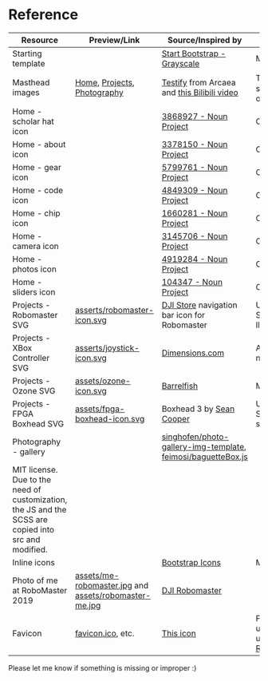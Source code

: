 Reference
=========

| Resource                                                                                             | Preview/Link                                                                                                            | Source/Inspired by                                                                                                                                                   | Comment                                                                                                   |
|------------------------------------------------------------------------------------------------------|-------------------------------------------------------------------------------------------------------------------------|----------------------------------------------------------------------------------------------------------------------------------------------------------------------|-----------------------------------------------------------------------------------------------------------|
| Starting template                                                                                    |                                                                                                                         | [Start Bootstrap - Grayscale](https://github.com/StartBootstrap/startbootstrap-grayscale)                                                                            | MIT license                                                                                               |
| Masthead images                                                                                      | [Home](assets/masthead-normal.jpg), [Projects](assets/masthead-wireframe.jpg), [Photography](assets/masthead-color.jpg) | [Testify](https://www.youtube.com/watch?v=xkUN_9HFNPg) from Arcaea and [this Bilibili video](https://www.bilibili.com/video/BV1TS4y1W7sX)                            | Thank [@落琳雪泪](https://space.bilibili.com/36263054) for sharing the 2D masks of gears!                     |
| Home - scholar hat icon                                                                              |                                                                                                                         | [3868927 - Noun Project](https://thenounproject.com/icon/scholar-hat-3868927/)                                                                                       | CC license                                                                                                |
| Home - about icon                                                                                    |                                                                                                                         | [3378150 - Noun Project](https://thenounproject.com/icon/about-3378150/)                                                                                             | CC license                                                                                                |
| Home - gear icon                                                                                     |                                                                                                                         | [5799761 - Noun Project](https://thenounproject.com/icon/gear-5799761/)                                                                                              | CC license                                                                                                |
| Home - code icon                                                                                     |                                                                                                                         | [4849309 - Noun Project](https://thenounproject.com/icon/code-4849309/)                                                                                              | CC license                                                                                                |
| Home - chip icon                                                                                     |                                                                                                                         | [1660281 - Noun Project](https://thenounproject.com/icon/chip-1660281/)                                                                                              | CC license                                                                                                |
| Home - camera icon                                                                                   |                                                                                                                         | [3145706 - Noun Project](https://thenounproject.com/icon/camera-3145706/)                                                                                            | CC license                                                                                                |
| Home - photos icon                                                                                   |                                                                                                                         | [4919284 - Noun Project](https://thenounproject.com/icon/photos-4919284/)                                                                                            | CC license                                                                                                |
| Home - sliders icon                                                                                  |                                                                                                                         | [104347 - Noun Project](https://thenounproject.com/icon/sliders-104347/)                                                                                             | CC license                                                                                                |
| Projects - Robomaster SVG                                                                            | [asserts/robomaster-icon.svg](asserts/robomaster-icon.svg)                                                              | [DJI Store](https://www.djistore.cr/robomaster/) navigation bar icon for Robomaster                                                                                  | Used as reference. SVG reworked in Illustrator.                                                           |
| Projects - XBox Controller SVG                                                                       | [asserts/joystick-icon.svg](asserts/joystick-icon.svg)                                                                  | [Dimensions.com](https://www.dimensions.com/element/xbox-one-controller)                                                                                             | Available for noncommercial use.                                                                          |
| Projects - Ozone SVG                                                                                 | [assets/ozone-icon.svg](assets/ozone-icon.svg)                                                                          | [Barrelfish](https://barrelfish.org)                                                                                                                                 | MIT license                                                                                               |
| Projects - FPGA Boxhead SVG                                                                          | [assets/fpga-boxhead-icon.svg](assets/fpga-boxhead-icon.svg)                                                            | Boxhead 3 by [Sean Cooper](https://www.kongregate.com/accounts/SeanCooper)                                                                                           | Used as reference. SVG made from scratch in Illustrator.                                                  |
| Photography - gallery                                                                                |                                                                                                                         | [singhofen/photo-gallery-img-template](https://github.com/singhofen/photo-gallery-img-template), [feimosi/baguetteBox.js](https://github.com/feimosi/baguetteBox.js) |                                                                                                           |
| MIT license. Due to the need of customization, the JS and the SCSS are copied into src and modified. |                                                                                                                         |                                                                                                                                                                      |                                                                                                           |
| Inline icons                                                                                         |                                                                                                                         | [Bootstrap Icons](https://icons.getbootstrap.com)                                                                                                                    | MIT license                                                                                               |
| Photo of me at RoboMaster 2019                                                                       | [assets/me-robomaster.jpg](assets/me-robomaster.jpg) and [assets/robomaster-me.jpg](assets/robomaster-me.jpg)           | [DJI Robomaster](https://www.robomaster.com/zh-CN/resource/image)                                                                                                    |                                                                                                           |
| Favicon                                                                                              | [favicon.ico](favicon.ico), etc.                                                                                        | [This icon](https://www.shareicon.net/media-logo-atom-social-878800)                                                                                                 | Free for commercial use. Generate assets using [RealFaviconGenerator](https://realfavicongenerator.net/#) |

Please let me know if something is missing or improper :)
